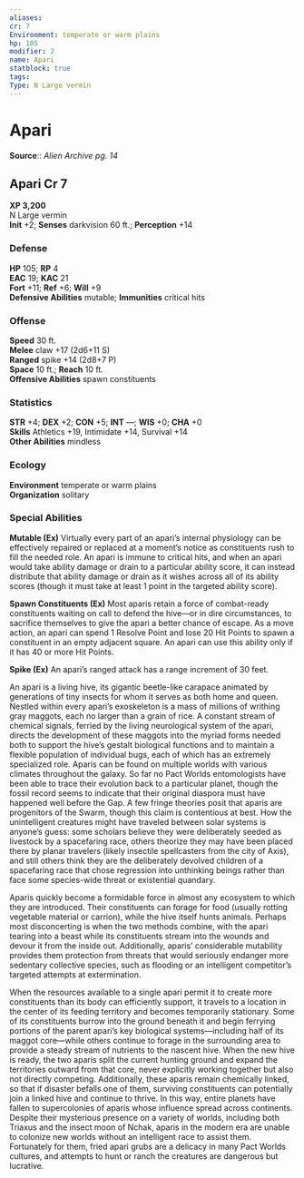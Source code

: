 ```yaml
---
aliases: 
cr: 7
Environment: temperate or warm plains  
hp: 105
modifier: 2
name: Apari
statblock: true
tags: 
Type: N Large vermin  
---
```


# Apari

**Source**:: _Alien Archive pg. 14_

## Apari Cr 7

**XP 3,200**  
N Large vermin  
**Init** +2; **Senses** darkvision 60 ft.; **Perception** +14  

### Defense

**HP** 105; **RP** 4  
**EAC** 19; **KAC** 21  
**Fort** +11; **Ref** +6; **Will** +9  
**Defensive Abilities** mutable; **Immunities** critical hits  

### Offense

**Speed** 30 ft.  
**Melee** claw +17 (2d6+11 S)  
**Ranged** spike +14 (2d8+7 P)  
**Space** 10 ft.; **Reach** 10 ft.  
**Offensive Abilities** spawn constituents

### Statistics

**STR** +4; **DEX** +2; **CON** +5; **INT** —; **WIS** +0; **CHA** +0  
**Skills** Athletics +19, Intimidate +14, Survival +14  
**Other Abilities** mindless

### Ecology

**Environment** temperate or warm plains  
**Organization** solitary

### Special Abilities

**Mutable (Ex)** Virtually every part of an apari’s internal physiology can be effectively repaired or replaced at a moment’s notice as constituents rush to fill the needed role. An apari is immune to critical hits, and when an apari would take ability damage or drain to a particular ability score, it can instead distribute that ability damage or drain as it wishes across all of its ability scores (though it must take at least 1 point in the targeted ability score).

**Spawn Constituents (Ex)** Most aparis retain a force of combat-ready constituents waiting on call to defend the hive—or in dire circumstances, to sacrifice themselves to give the apari a better chance of escape. As a move action, an apari can spend 1 Resolve Point and lose 20 Hit Points to spawn a constituent in an empty adjacent square. An apari can use this ability only if it has 40 or more Hit Points.

**Spike (Ex)** An apari’s ranged attack has a range increment of 30 feet.

An apari is a living hive, its gigantic beetle-like carapace animated by generations of tiny insects for whom it serves as both home and queen. Nestled within every apari’s exoskeleton is a mass of millions of writhing gray maggots, each no larger than a grain of rice. A constant stream of chemical signals, ferried by the living neurological system of the apari, directs the development of these maggots into the myriad forms needed both to support the hive’s gestalt biological functions and to maintain a flexible population of individual bugs, each of which has an extremely specialized role. Aparis can be found on multiple worlds with various climates throughout the galaxy. So far no Pact Worlds entomologists have been able to trace their evolution back to a particular planet, though the fossil record seems to indicate that their original diaspora must have happened well before the Gap. A few fringe theories posit that aparis are progenitors of the Swarm, though this claim is contentious at best. How the unintelligent creatures might have traveled between solar systems is anyone’s guess: some scholars believe they were deliberately seeded as livestock by a spacefaring race, others theorize they may have been placed there by planar travelers (likely insectile spellcasters from the city of Axis), and still others think they are the deliberately devolved children of a spacefaring race that chose regression into unthinking beings rather than face some species-wide threat or existential quandary.

Aparis quickly become a formidable force in almost any ecosystem to which they are introduced. Their constituents can forage for food (usually rotting vegetable material or carrion), while the hive itself hunts animals. Perhaps most disconcerting is when the two methods combine, with the apari tearing into a beast while its constituents stream into the wounds and devour it from the inside out. Additionally, aparis’ considerable mutability provides them protection from threats that would seriously endanger more sedentary collective species, such as flooding or an intelligent competitor’s targeted attempts at extermination.

When the resources available to a single apari permit it to create more constituents than its body can efficiently support, it travels to a location in the center of its feeding territory and becomes temporarily stationary. Some of its constituents burrow into the ground beneath it and begin ferrying portions of the parent apari’s key biological systems—including half of its maggot core—while others continue to forage in the surrounding area to provide a steady stream of nutrients to the nascent hive. When the new hive is ready, the two aparis split the current hunting ground and expand the territories outward from that core, never explicitly working together but also not directly competing. Additionally, these aparis remain chemically linked, so that if disaster befalls one of them, surviving constituents can potentially join a linked hive and continue to thrive. In this way, entire planets have fallen to supercolonies of aparis whose influence spread across continents. Despite their mysterious presence on a variety of worlds, including both Triaxus and the insect moon of Nchak, aparis in the modern era are unable to colonize new worlds without an intelligent race to assist them. Fortunately for them, fried apari grubs are a delicacy in many Pact Worlds cultures, and attempts to hunt or ranch the creatures are dangerous but lucrative.
